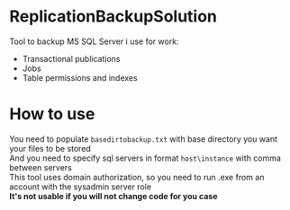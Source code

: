 # ReplicationBackupSolution
Tool to backup MS SQL Server i use for work:  
* Transactional publications
* Jobs
* Table permissions and indexes

# How to use
You need to populate `basedirtobackup.txt` with base directory you want your files to be stored  
And you need to specify sql servers in format `host\instance` with comma between servers  
This tool uses domain authorization, so you need to run .exe from an account with the sysadmin server role  
**It's not usable if you will not change code for you case**
